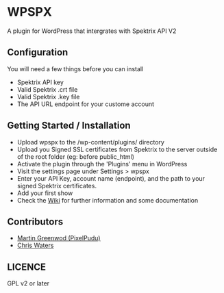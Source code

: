 WPSPX
=====

A plugin for WordPress that intergrates with Spektrix API V2

Configuration
-------------

You will need a few things before you can install

- Spektrix API key
- Valid Spektrix .crt file
- Valid Spektrix .key file
- The API URL endpoint for your custome account

Getting Started / Installation
------------------------------

- Upload wpspx to the /wp-content/plugins/ directory
- Upload you Signed SSL certificates from Spektrix to the server outside of the root folder (eg: before public_html)
- Activate the plugin through the 'Plugins' menu in WordPress
- Visit the settings page under Settings > wpspx
- Enter your API Key, account name (endpoint), and the path to your signed Spektrix certificates.
- Add your first show
- Check the [Wiki](https://github.com/pixelpudu/wpspx/wiki) for further information and some documentation

Contributors
------------

- [Martin Greenwod (PixelPudu)](https://github.com/pixelpudu/)
- [Chris Waters](https://github.com/christhesoulu/)

LICENCE
-------

GPL v2 or later
